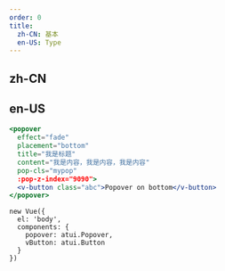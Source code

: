 ```yaml
---
order: 0
title:
  zh-CN: 基本
  en-US: Type
---
```


## zh-CN



## en-US


````jsx
<popover
  effect="fade"
  placement="bottom"
  title="我是标题"
  content="我是内容，我是内容，我是内容"
  pop-cls="mypop"
  :pop-z-index="9090">
  <v-button class="abc">Popover on bottom</v-button>
</popover>
````

````vue-script
new Vue({
  el: 'body',
  components: {
    popover: atui.Popover,
    vButton: atui.Button
  }
})
````
